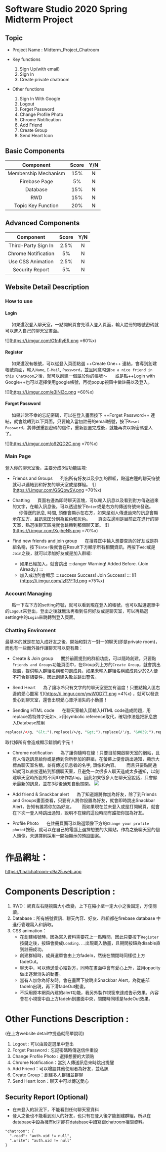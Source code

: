 # Software Studio 2020 Spring Midterm Project

## Topic
* Project Name : Midterm_Project_Chatroom
* Key functions
    1. Sign Up(with email)
    2. Sign In
    3. Create private chatroom
    
* Other functions
    1. Sign In With Google
    2. Logout
    3. Forget Password
    4. Change Profile Photo
    5. Chrome Notification
    6. Add Friend
    7. Create Group
    8. Send Heart Icon

## Basic Components
|Component|Score|Y/N|
|:-:|:-:|:-:|
|Membership Mechanism|15%|N|
|Firebase Page|5%|N|
|Database|15%|N|
|RWD|15%|N|
|Topic Key Function|20%|N|

## Advanced Components
|Component|Score|Y/N|
|:-:|:-:|:-:|
|Third-Party Sign In|2.5%|N|
|Chrome Notification|5%|N|
|Use CSS Animation|2.5%|N|
|Security Report|5%|N|

## Website Detail Description
### How to use
#### Login
&emsp;&ensp;如果還沒登入聊天室，一點開網頁會先導入登入頁面，輸入註冊的帳號密碼就可以進入自己的聊天室畫面。

![](https://i.imgur.com/O1nRyER.png =60%x)


#### Register
&emsp;&ensp;如果還沒有帳號，可以從登入頁面點選 ++Create One++ 連結，會導到創建帳號頁面，輸入`Name`, `E-Mail`, `Password`，並且同意勾選`be a nice friend in this ChatRoom`之後，就可以創建一個屬於你的帳號～
&emsp;&ensp;或是點++Login with Google++也可以選擇使用google帳號，再從popup視窗中做註冊以及登入。

![](https://i.imgur.com/e3iNI3c.png =60%x)


#### Forget Password
&emsp;&ensp;如果非常不幸的忘記密碼，可以在登入畫面按下 ++Forget Password++ 連結，就會跳轉到以下頁面，只要輸入當初註冊的email帳號，按下`Reset Password`，將傳送重設密碼的信件，重新設置完成後，就能再次以新密碼登入了。

![](https://i.imgur.com/o92QD2C.png =70%x)


### Main Page
登入你的聊天室後，主要分成3個功能區塊:
- Friends and Groups
&emsp;&ensp;列出所有好友以及參加的群組，點選右邊的聊天符號就可以連結到和好友的聊天室或是群組。
![](https://i.imgur.com/GSQbwSV.png =70%x)

- Chatting
&emsp;&ensp;頁面右邊為即時聊天區塊，可以輸入訊息以及看到對方傳送過來的文字，在輸入訊息後，可以透過按下`Enter`或是右方的傳送符號來發送。
&emsp;&ensp;你傳送的訊息, 時間, 頭像會顯示在右方，如果是別人傳送過來的訊息會顯示在左方，且訊息匡分別為藍色和灰色。
&emsp;&ensp;頁面左邊則是目前正在進行的聊天室，點選後聊天區塊就會跳轉到那個聊天室。
![](https://i.imgur.com/XujheN5.png =70%x)

- Find new friends and join group
&emsp;&ensp;在搜尋匡中輸入想要查詢的好友或是群組名稱，按下`Enter`後就會在Result下方顯示所有相關資訊，再按下`Add`或是`Join`之後，就可以添加好友或是加入群組:
  - 如果已經加入，就會跳出
    :::danger 
      Warning! Added Before. (Join Already.)
    :::
  - 加入成功則會顯示
    :::success 
      Success! Join Success!
    :::
  ![](https://i.imgur.com/IzR7FTd.png =75%x)


### Account Managing
&emsp;&ensp;點一下左下方的setting符號，就可以看到現在登入的帳號，也可以點選選單中的`Logout`來登出，登出之後就無法再看到任何好友或是聊天室，可以再點選setting中的`Login`來跳轉到登入頁面。

### Chatting Enviroment
最基本的就是在加入成好友之後，開始和對方一對一的聊天(即是private room)，而也有一些而外操作讓聊天可以更有趣：

 - Create & Join group
&emsp;&ensp;關於前面提到的群組功能，可以隨時創建，只要點`Friends and Groups`功能頁面中，在Group列上方的`Create Group`，就會跳出視窗，提供輸入群組名稱和勾選成員，如果未輸入群組名稱或成員少於2人便不符合群組要件，因此創建失敗並跳出警告。
 
  - Send Heart
&emsp;&ensp;為了讓冰冷只有文字的的聊天室更加有溫度！只要點輸入匡右邊的愛心圖案 ![](https://i.imgur.com/ywWOD7T.png =4%x) ，就可以發送愛心到聊天室，還會出現愛心漂浮消失的小動畫！

 - Sending HTML code
&emsp;&ensp;在聊天室輸入匡輸入HTML code造成問題，用replace將特殊字元如<, >用symbolic reference取代，確切作法是把訊息放入Database前用
 ```xml
 replace(/</g, "&lt;").replace(/>/g, "&gt;").replace(/'/g, "&#039;").replace(/"/g, "&quot;")
 ```
取代掉所有會造成顯示錯誤的字元！

 - Chrome notification
&emsp;&ensp;為了讓你隨時在線！只要目前開啟聊天室的網站，且有人傳送訊息給你或是傳到你所參加的群組，在螢幕上便會跳出通知，顯示大標為聊天室名稱，並有傳送訊息者的名字, 頭像和內容。
&emsp;&ensp;而且只要點開通知就可以直接連結到那個聊天室，且避免一次很多人聊天造成太多通知，以創建聊天室時所設的不同ID來作為tag，因此如果很多人在聊天室說話，只會顯示最新的訊息，並在3秒後通知自動關閉。
![](https://i.imgur.com/fSo2UAn.png)


 - Add friend & Snackbar alert
&emsp;&ensp;為了知道誰將你加為好友，除了到Friends and Groups畫面查看，只要有人將你設置為好友，就會即時跳出Snackbar Alert，告知有誰將你加為好友。
&emsp;&ensp;而如果現在並未登入或是打開網頁，就會在下次一登入時跳出通知，說明不在線的這段時間有誰把你加為好友。

 - Profile Photo
&emsp;&ensp;在註冊頁面可以點選頭像下方的`Change your profile photot`按鈕，就可以在自己的電腦上選擇想要的大頭貼，作為之後聊天室的個人頭像，未選擇則採用一開始顯示的預設圖案。





# 作品網址：
https://finalchatroom-c9a25.web.app

# Components Description : 
1. RWD：網頁左右隨視窗大小改變，上下在縮小至一定大小之後固定，方便閱讀。
2. Database：所有帳號資訊、聊天內容、好友、群組都在firebase database 中進行管理寫入和讀取。
4. CSS animation：
   - 在創建帳號時，因為寫入資料需要花上一點時間，因此只要按下`Register`按鍵之後，按鈕會變成`Loading...`出現載入動畫，且期間按鈕為disable直到註冊成功。
   - 創建群組時，成員選單會由上方fadeIn，然後在關閉時同樣從上方fadeOut。
   - 聊天中，可以傳送愛心給對方，同時在畫面中會有愛心上升，並用opacity做出逐漸消失的動畫。
   - 當有人加你為好友時，會在畫面下放跳出Snackbar Alert，為從底部fadeIn出現，再下滑fadeOut動畫。
   - 不採用原本網頁內建的alert功能，我另外製作視窗來達成告示效果，內容會在小視窗中由上方fadeIn到畫面中央，關閉時同樣是fadeOut效果。

# Other Functions Description : 
(在上方website detail中提過就簡單說明)
1. Logout : 可以由設定選單中登出
2. Forget Password : 忘記密碼時傳送信件重設
3. Change Profile Photo : 選擇想要的大頭貼
4. Chrome Notification：當別人傳送訊息來時跳出提醒
5. Add Friend：可以增設其他使用者為好友，並私訊
6. Create Group：創建多人群組並群聊
7. Send Heart Icon：聊天中可以傳送愛心

## Security Report (Optional)
 - 在未登入的狀況下，不能看到任何聊天室資料
 - 登入之後也不能看到別人的好友，也只有在登入後才能創建群組，所以在database中設為擁有id才能在database中讀寫跟chatroom相關資料。
```xml
"chatroom": {
  ".read": "auth.uid != null",
  ".write": "auth.uid != null"
}
```

